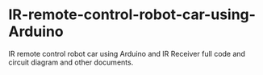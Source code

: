 # IR-remote-control-robot-car-using-Arduino
IR remote control robot car using Arduino and IR Receiver full code and circuit diagram and other documents. 
